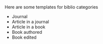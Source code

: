 Here are some templates for biblio categories

- Journal
- Article in a journal
- Article in a book
- Book authored
- Book edited
